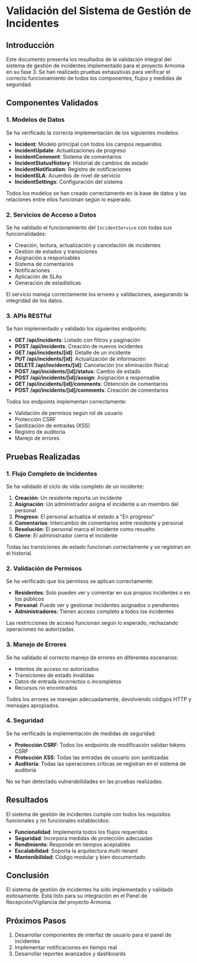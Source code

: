# Validación del Sistema de Gestión de Incidentes

## Introducción

Este documento presenta los resultados de la validación integral del sistema de gestión de incidentes implementado para el proyecto Armonía en su fase 3. Se han realizado pruebas exhaustivas para verificar el correcto funcionamiento de todos los componentes, flujos y medidas de seguridad.

## Componentes Validados

### 1. Modelos de Datos

Se ha verificado la correcta implementación de los siguientes modelos:

- **Incident**: Modelo principal con todos los campos requeridos
- **IncidentUpdate**: Actualizaciones de progreso
- **IncidentComment**: Sistema de comentarios
- **IncidentStatusHistory**: Historial de cambios de estado
- **IncidentNotification**: Registro de notificaciones
- **IncidentSLA**: Acuerdos de nivel de servicio
- **IncidentSettings**: Configuración del sistema

Todos los modelos se han creado correctamente en la base de datos y las relaciones entre ellos funcionan según lo esperado.

### 2. Servicios de Acceso a Datos

Se ha validado el funcionamiento del `IncidentService` con todas sus funcionalidades:

- Creación, lectura, actualización y cancelación de incidentes
- Gestión de estados y transiciones
- Asignación a responsables
- Sistema de comentarios
- Notificaciones
- Aplicación de SLAs
- Generación de estadísticas

El servicio maneja correctamente los errores y validaciones, asegurando la integridad de los datos.

### 3. APIs RESTful

Se han implementado y validado los siguientes endpoints:

- **GET /api/incidents**: Listado con filtros y paginación
- **POST /api/incidents**: Creación de nuevos incidentes
- **GET /api/incidents/[id]**: Detalle de un incidente
- **PUT /api/incidents/[id]**: Actualización de información
- **DELETE /api/incidents/[id]**: Cancelación (no eliminación física)
- **POST /api/incidents/[id]/status**: Cambio de estado
- **POST /api/incidents/[id]/assign**: Asignación a responsable
- **GET /api/incidents/[id]/comments**: Obtención de comentarios
- **POST /api/incidents/[id]/comments**: Creación de comentarios

Todos los endpoints implementan correctamente:
- Validación de permisos según rol de usuario
- Protección CSRF
- Sanitización de entradas (XSS)
- Registro de auditoría
- Manejo de errores

## Pruebas Realizadas

### 1. Flujo Completo de Incidentes

Se ha validado el ciclo de vida completo de un incidente:

1. **Creación**: Un residente reporta un incidente
2. **Asignación**: Un administrador asigna el incidente a un miembro del personal
3. **Progreso**: El personal actualiza el estado a "En progreso"
4. **Comentarios**: Intercambio de comentarios entre residente y personal
5. **Resolución**: El personal marca el incidente como resuelto
6. **Cierre**: El administrador cierra el incidente

Todas las transiciones de estado funcionan correctamente y se registran en el historial.

### 2. Validación de Permisos

Se ha verificado que los permisos se aplican correctamente:

- **Residentes**: Solo pueden ver y comentar en sus propios incidentes o en los públicos
- **Personal**: Puede ver y gestionar incidentes asignados o pendientes
- **Administradores**: Tienen acceso completo a todos los incidentes

Las restricciones de acceso funcionan según lo esperado, rechazando operaciones no autorizadas.

### 3. Manejo de Errores

Se ha validado el correcto manejo de errores en diferentes escenarios:

- Intentos de acceso no autorizados
- Transiciones de estado inválidas
- Datos de entrada incorrectos o incompletos
- Recursos no encontrados

Todos los errores se manejan adecuadamente, devolviendo códigos HTTP y mensajes apropiados.

### 4. Seguridad

Se ha verificado la implementación de medidas de seguridad:

- **Protección CSRF**: Todos los endpoints de modificación validan tokens CSRF
- **Protección XSS**: Todas las entradas de usuario son sanitizadas
- **Auditoría**: Todas las operaciones críticas se registran en el sistema de auditoría

No se han detectado vulnerabilidades en las pruebas realizadas.

## Resultados

El sistema de gestión de incidentes cumple con todos los requisitos funcionales y no funcionales establecidos:

- **Funcionalidad**: Implementa todos los flujos requeridos
- **Seguridad**: Incorpora medidas de protección adecuadas
- **Rendimiento**: Responde en tiempos aceptables
- **Escalabilidad**: Soporta la arquitectura multi-tenant
- **Mantenibilidad**: Código modular y bien documentado

## Conclusión

El sistema de gestión de incidentes ha sido implementado y validado exitosamente. Está listo para su integración en el Panel de Recepción/Vigilancia del proyecto Armonía.

## Próximos Pasos

1. Desarrollar componentes de interfaz de usuario para el panel de incidentes
2. Implementar notificaciones en tiempo real
3. Desarrollar reportes avanzados y dashboards
